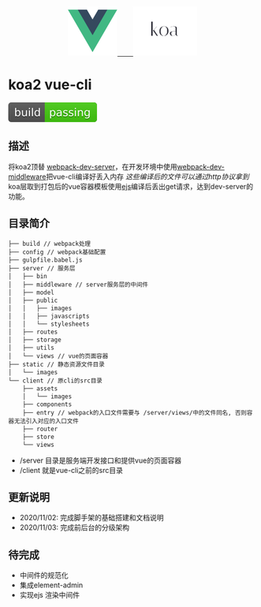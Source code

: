 <p align="center">
  <a href="" target="_blank">
    <img height="100" src="./static/images/vue-logo.png" />&emsp;&emsp;
    <img height=100 src="./static/images/koa-logo.png" />
  </a>
</p>

# koa2 vue-cli
[![Build Status](./static/images/passing.svg)](https://github.com/tnnevol/koa2-ejs-vue-cli)

## 描述
将koa2顶替 [webpack-dev-server](https://github.com/webpack/webpack-dev-server)，在开发环境中使用[webpack-dev-middleware](https://github.com/webpack/webpack-dev-middleware)把vue-cli编译好丢入内存 _这些编译后的文件可以通过http协议拿到_ koa层取到打包后的vue容器模板使用[ejs](https://ejs.bootcss.com/)编译后丢出get请求，达到dev-server的功能。

## 目录简介
```text
├── build // webpack处理
├── config // webpack基础配置
├── gulpfile.babel.js
├── server // 服务层
│   ├── bin
│   ├── middleware // server服务层的中间件
│   ├── model
│   ├── public
│   │   ├── images
│   │   ├── javascripts
│   │   └── stylesheets
│   ├── routes
│   ├── storage
│   ├── utils
│   └── views // vue的页面容器
├── static // 静态资源文件目录
│   └── images
└── client // 原cli的src目录
    ├── assets
    │   └── images
    ├── components
    ├── entry // webpack的入口文件需要与 /server/views/中的文件同名, 否则容器无法引入对应的入口文件
    ├── router
    ├── store
    └── views
```
* /server 目录是服务端开发接口和提供vue的页面容器
* /client 就是vue-cli之前的src目录

## 更新说明
* 2020/11/02: 完成脚手架的基础搭建和文档说明
* 2020/11/03: 完成前后台的分级架构

## 待完成
* 中间件的规范化
* 集成element-admin
* 实现ejs 渲染中间件